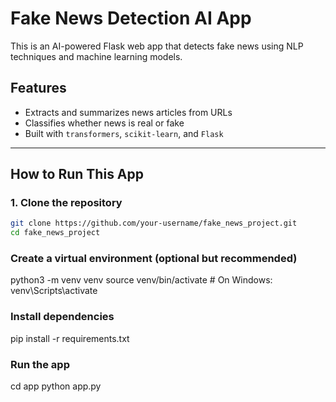 # Fake News Detection AI App

This is an AI-powered Flask web app that detects fake news using NLP techniques and machine learning models.

## Features

- Extracts and summarizes news articles from URLs
- Classifies whether news is real or fake
- Built with `transformers`, `scikit-learn`, and `Flask`

---

## How to Run This App

### 1. Clone the repository

```bash
git clone https://github.com/your-username/fake_news_project.git
cd fake_news_project
```

### Create a virtual environment (optional but recommended)

python3 -m venv venv
source venv/bin/activate # On Windows: venv\Scripts\activate

### Install dependencies

pip install -r requirements.txt

### Run the app

cd app
python app.py
